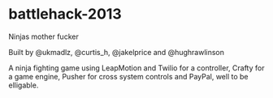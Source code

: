 battlehack-2013
===============

Ninjas mother fucker

Built by @ukmadlz, @curtis_h, @jakelprice and @hughrawlinson

A ninja fighting game using LeapMotion and Twilio for a controller, Crafty for a game engine, Pusher for cross system controls and PayPal, well to be elligable.
